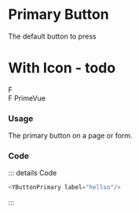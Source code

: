 <script setup>
import {YButtonPrimary} from 'bedrock-ui-vue3'
</script>

# Primary Button

The default button to press

# With Icon - todo
<DemoContainer>
  <div class="flex justify-content-between">
    <div class="">
      <YButtonPrimary label="Primary">
        F
      </YButtonPrimary>
    </div>
  </div>
</DemoContainer>

<DemoContainer>
  <div class="flex justify-content-between">
    <div class="">
      <YButtonPrimary label="Primary">
        F
        <span class="ml-2 font-bold">PrimeVue</span>
      </YButtonPrimary>
    </div>
  </div>
</DemoContainer>

### Usage
The primary button on a page or form. 

### Code
::: details Code
```js
<YButtonPrimary label="hellso"/>
```
:::



